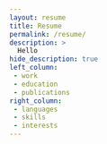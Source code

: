 ```yaml
---
layout: resume
title: Resume
permalink: /resume/
description: >
  Hello
hide_description: true
left_column:
 - work
 - education
 - publications
right_column:
 - languages
 - skills
 - interests
---
```

